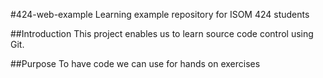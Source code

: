 #424-web-example
Learning example repository for ISOM 424 students

##Introduction
This project enables us to learn source code control using Git.

##Purpose
To have code we can use for hands on exercises